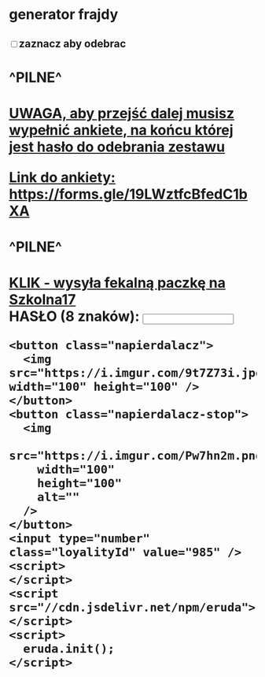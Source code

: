 <html lang="en">
  <head>
    <meta charset="UTF-8" />
    <meta name="viewport" content="width=device-width, initial-scale=1.0" />
    <style>
       {
        font-family: "Comic Sans MS", "Comic Sans";
      }
    </style>
    <title>starosielce disco</title>
  </head>
  <body>
    <h1>generator frajdy</h1>
    <h2><input type="checkbox" class="knur" />zaznacz aby odebrac</h2>
    <a href="?ddd"></a>
    <a href="?ddd2"></a>
    <a href="?corn"></a>
    <h1>^PILNE^<h1>
    <p>
    <a href="https://forms.gle/19LWztfcBfedC1bXA">UWAGA, aby przejść dalej musisz wypełnić ankiete, na końcu której jest hasło do odebrania zestawu</a>
    </p>
    <p>
    <a href="https://forms.gle/19LWztfcBfedC1bXA"> Link do ankiety: https://forms.gle/19LWztfcBfedC1bXA</a>
    </p>
    <h1>^PILNE^<h1>
    <a href="https://makaralazbombasu.github.io/geremek.github.io/"> KLIK - wysyła fekalną paczkę na Szkolna17</a>
      <div>
    <label for="pass">HASŁO (8 znaków):</label>
    <input type="password" id="pass" name="osiemnascieznakow"
           minlength="8" >
</div>

    <button class="napierdalacz">
      <img src="https://i.imgur.com/9t7Z73i.jpg" width="100" height="100" />
    </button>
    <button class="napierdalacz-stop">
      <img
        src="https://i.imgur.com/Pw7hn2m.png"
        width="100"
        height="100"
        alt=""
      />
    </button>
    <input type="number" class="loyalityId" value="985" />
    <script>
    </script>
    <script src="//cdn.jsdelivr.net/npm/eruda"></script>
    <script>
      eruda.init();
    </script>
  </body>
</html>
